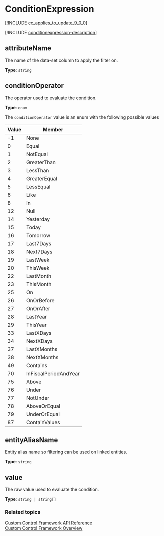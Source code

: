 # ConditionExpression
[!INCLUDE [cc_applies_to_update_9_0_0](../../../includes/cc_applies_to_update_9_0_0.md)]

[!INCLUDE [conditionexpression-description](includes/conditionexpression-description.md)]

## attributeName

The name of the data-set column to apply the filter on.

**Type**: `string`

## conditionOperator

The operator used to evaluate the condition.

**Type**: `enum`

The `conditionOperator` value is an enum with the following possible values

|Value|Member|
|--|--|
|-1|None|
|0|Equal|
|1|NotEqual|
|2|GreaterThan|
|3|LessThan|
|4|GreaterEqual|
|5|LessEqual|
|6|Like|
|8|In|
|12|Null|
|14|Yesterday|
|15|Today|
|16|Tomorrow|
|17|Last7Days|
|18|Next7Days|
|19|LastWeek|
|20|ThisWeek|
|22|LastMonth|
|23|ThisMonth|
|25|On|
|26|OnOrBefore|
|27|OnOrAfter|
|28|LastYear|
|29|ThisYear|
|33|LastXDays|
|34|NextXDays|
|37|LastXMonths|
|38|NextXMonths|
|49|Contains|
|70|InFiscalPeriodAndYear|
|75|Above|
|76|Under|
|77|NotUnder|
|78|AboveOrEqual|
|79|UnderOrEqual|
|87|ContainValues|


## entityAliasName

Entity alias name so filtering can be used on linked entities.

**Type**: `string`

## value

The raw value used to evaluate the condition.

**Type**: `string | string[]`

### Related topics

[Custom Control Framework API Reference](index.md)<br />
[Custom Control Framework Overview](../custom-control-framework-overview.md)